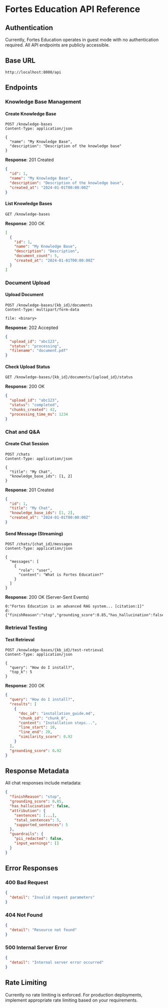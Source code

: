 # Fortes Education API Reference

## Authentication

Currently, Fortes Education operates in guest mode with no authentication required. All API endpoints are publicly accessible.

## Base URL

```
http://localhost:8000/api
```

## Endpoints

### Knowledge Base Management

#### Create Knowledge Base

```http
POST /knowledge-bases
Content-Type: application/json

{
  "name": "My Knowledge Base",
  "description": "Description of the knowledge base"
}
```

**Response**: 201 Created
```json
{
  "id": 1,
  "name": "My Knowledge Base",
  "description": "Description of the knowledge base",
  "created_at": "2024-01-01T00:00:00Z"
}
```

#### List Knowledge Bases

```http
GET /knowledge-bases
```

**Response**: 200 OK
```json
[
  {
    "id": 1,
    "name": "My Knowledge Base",
    "description": "Description",
    "document_count": 5,
    "created_at": "2024-01-01T00:00:00Z"
  }
]
```

### Document Upload

#### Upload Document

```http
POST /knowledge-bases/{kb_id}/documents
Content-Type: multipart/form-data

file: <binary>
```

**Response**: 202 Accepted
```json
{
  "upload_id": "abc123",
  "status": "processing",
  "filename": "document.pdf"
}
```

#### Check Upload Status

```http
GET /knowledge-bases/{kb_id}/documents/{upload_id}/status
```

**Response**: 200 OK
```json
{
  "upload_id": "abc123",
  "status": "completed",
  "chunks_created": 42,
  "processing_time_ms": 1234
}
```

### Chat and Q&A

#### Create Chat Session

```http
POST /chats
Content-Type: application/json

{
  "title": "My Chat",
  "knowledge_base_ids": [1, 2]
}
```

**Response**: 201 Created
```json
{
  "id": 1,
  "title": "My Chat",
  "knowledge_base_ids": [1, 2],
  "created_at": "2024-01-01T00:00:00Z"
}
```

#### Send Message (Streaming)

```http
POST /chats/{chat_id}/messages
Content-Type: application/json

{
  "messages": [
    {
      "role": "user",
      "content": "What is Fortes Education?"
    }
  ]
}
```

**Response**: 200 OK (Server-Sent Events)
```
0:"Fortes Education is an advanced RAG system... [citation:1]"
d:{"finishReason":"stop","grounding_score":0.85,"has_hallucination":false}
```

### Retrieval Testing

#### Test Retrieval

```http
POST /knowledge-bases/{kb_id}/test-retrieval
Content-Type: application/json

{
  "query": "How do I install?",
  "top_k": 5
}
```

**Response**: 200 OK
```json
{
  "query": "How do I install?",
  "results": [
    {
      "doc_id": "installation_guide.md",
      "chunk_id": "chunk_0",
      "content": "Installation steps...",
      "line_start": 10,
      "line_end": 20,
      "similarity_score": 0.92
    }
  ],
  "grounding_score": 0.92
}
```

## Response Metadata

All chat responses include metadata:

```json
{
  "finishReason": "stop",
  "grounding_score": 0.85,
  "has_hallucination": false,
  "attribution": {
    "sentences": [...],
    "total_sentences": 5,
    "supported_sentences": 5
  },
  "guardrails": {
    "pii_redacted": false,
    "input_warnings": []
  }
}
```

## Error Responses

### 400 Bad Request
```json
{
  "detail": "Invalid request parameters"
}
```

### 404 Not Found
```json
{
  "detail": "Resource not found"
}
```

### 500 Internal Server Error
```json
{
  "detail": "Internal server error occurred"
}
```

## Rate Limiting

Currently no rate limiting is enforced. For production deployments, implement appropriate rate limiting based on your requirements.

